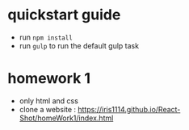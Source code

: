 # quickstart guide

-   run `npm install`
-   run `gulp` to run the default gulp task

# homework 1

-   only html and css
-   clone a website : https://iris1114.github.io/React-Shot/homeWork1/index.html
